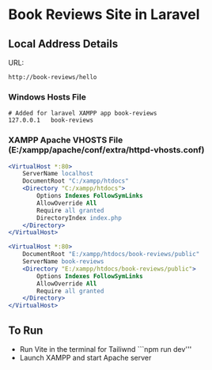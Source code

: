 
# Book Reviews Site in Laravel

## Local Address Details

URL:
```
http://book-reviews/hello
```

### Windows Hosts File

```text
# Added for laravel XAMPP app book-reviews
127.0.0.1   book-reviews
```

### XAMPP Apache VHOSTS File (E:/xampp/apache/conf/extra/httpd-vhosts.conf)

```apache
<VirtualHost *:80>
    ServerName localhost
    DocumentRoot "C:/xampp/htdocs"
    <Directory "C:/xampp/htdocs">
        Options Indexes FollowSymLinks
        AllowOverride All
        Require all granted
        DirectoryIndex index.php
    </Directory>
</VirtualHost>

<VirtualHost *:80>
    DocumentRoot "E:/xampp/htdocs/book-reviews/public"
    ServerName book-reviews
    <Directory "E:/xampp/htdocs/book-reviews/public">
        Options Indexes FollowSymLinks
        AllowOverride All
        Require all granted
    </Directory>
</VirtualHost>
```

## To Run

- Run Vite in the terminal for Tailiwnd ```npm run dev'''
- Launch XAMPP and start Apache server

